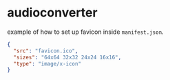 # audioconverter

example of how to set up favicon inside `manifest.json`.

```json
{
  "src": "favicon.ico",
  "sizes": "64x64 32x32 24x24 16x16",
  "type": "image/x-icon"
}
```
